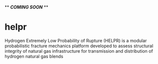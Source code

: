 ** ***COMING SOON*** **

# helpr
Hydrogen Extremely Low Probability of Rupture (HELPR) is a modular probabilistic fracture mechanics platform developed to assess structural integrity of natural gas infrastructure for transmission and distribution of hydrogen natural gas blends
